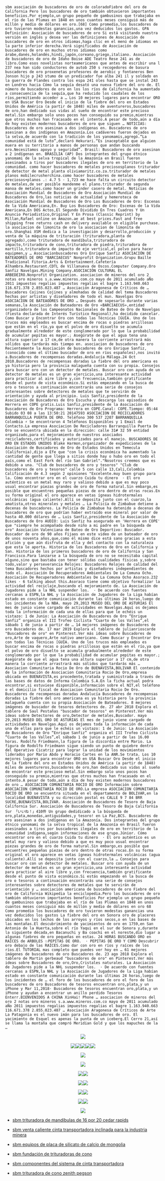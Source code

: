 
```
sbm asociación de buscadores de oro de coloradoFiebre del oro de California Pero los buscadores de oro también obtuvieron importantes beneficios.Por ejemplo,un grupo pequeño de gambusinos que trabajaba en el río de las Plumas en 1848 en unos cuantos meses consiguió más de millón y medio de dólares en oro.[68] Como promedio,los buscadores de oro tuvieron modestas ganancias,una vez deducidos los gastos. GPA Definición: Asociación de buscadores de oro Si está visitando nuestra versión en inglés y desea ver las definiciones de Asociación de buscadores de oro en otros idiomas,haga clic en el menú de idiomas en la parte inferior derecha.Verá significados de Asociación de buscadores de oro en muchos otros idiomas como árabe,danés,holandés,hindi,japón,coreano,griego,italiano. Asociación de buscadores de oro de Idaho Boise ADE Teatro Rese 241 as de libro.Como esos novelistas norteamericanos que antes de escribir una l 237 nea han sido conductores de autob 250 s recogedores de basura buscadores de oro proxenetas profesores de aerobic y fontaneros Ben Jonson hijo p 243 stumo de un predicador fue alba 241 il y soldado en la guerra de Flandes contra los espa 241 oles hasta que se instal 243 en Londres hacia Cómo la sequía desató una nueva fiebre del oro de. El número de buscadores de oro en los los ríos de California ha aumentado a consecuencia de la sequía,que ha reducido los caudales de los ríos,permitiendo acceder a … Los 10 mejores lugares para encontrar ORO en USA Buscar Oro Desde el inicio de la fiebre del oro en Estados Unidos de América (a partir de 1848) miles de aventureros,buscadores de oro,han dedicado sus vidas al sueño de encontrar este precioso metal.Sin embargo solo unos pocos han conseguido su premio,mientras que otros muchos han fracasado en el intento.A pesar de todo,aún a día de hoy existen modernos buscadores de oro que siguen … NOTICIAS: Buscadores de oro asesinan a dos indígenas en. Buscadores de oro asesinan a dos indígenas en Amazonía.Los cadáveres fueron dejados en la selva,de acuerdo con la tradición de los yanomamis,agregó.“La comunidad está de luto”,declaró Hekurari.“Es inaceptable que alguien muera en su territorio a manos de personas que andan buscando oro.Necesitamos apoyo y seguridad”. Brasil: Buscadores de oro asesinan a 2 indígenas en. BRASILIA (AP) Dos integrantes del grupo étnico yanomami de la selva tropical de la Amazonía en Brasil fueron asesinados a tiros por buscadores ilegales de oro en territorio de la comunidad. como hacer buscadores de metales preciososplanos triturador de detector de metal planta oliviamaritz.co.za.triturador de metales planos mobilecrusherchina.como hacer buscadores de metales preciosos+planos .: 4.7 5 · 1,723 me hace falta un circuito detector de metales,de ser posible mandenme el plano.triturador de segunda manoa de metales.como hacer un grinder casero de metal. Noticias de Asociación Mundial de Buscadores de Oro Asociación Mundial de Buscadores de Oro,las noticias de actualidad y hemeroteca de Asociación Mundial de Buscadores de Oro Los Buscadores de Oro: Escenas de la Vida Americana,En. Buy Los Buscadores de Oro: Escenas de la Vida Americana,En DOS Actos,El Segundo Dividido En Tres Cuadros Y Un Anuncio Periodistico,Original Y En Prosa (Classic Reprint) by Millan,Rafael online on Amazon.ae at best prices.Fast and free shipping free returns cash on delivery available on eligible purchase. la asociacion de limonita de oro la asociacion de limonita de oro.Shanghai XSM dedica a la investigación y desarrollo,producción y venta de la máquina de trituración (trituradora,planta de agregado),como trituradora de mandíbula,trituradora de impacto,trituradora de cono,trituradora de piedra,trituradora de martillo,trituradora de impacto de eje vertical,el polvo para hacer equipmen,y … Asociacionbuscadores Oro Enrique Sanfiz ASOCIACIÓN DE BATEADORES DE ORO "BARCIAECUS" Nonprofit Organization.Grupu Baille Tradicional Fitoria.Arts & Entertainment.Cafetería Alhambra.Restaurant.CDTL de Villanueva de Oscos.Computer Company.Oro Sanfiz Navelgas.Mining Company.ASOCIACIÓN CULTURAL EL ARBEDEIRO.Nonprofit Organization. asociacion de mineros del oro 2 notas oro mineros s.a.www.mineros.com.co mayo de 2011 acumulado aÑo 2011 impuestos regalias impuestos regalias el bagre 1.163.940.663 116.671.378 2.855.023.487 … Asociación Aragonesa de Críticos de … Buscadores Cojines Cojines y almohadas de calidad del tema Buscadores hechas por artistas y diseñadores de todo el mun. Navelgas Oro ASOCIACION DE BATEAODRES DE ORO … Después de sopesarlo durante varias semanas,la Asociación de Bateadores de Oro «BARCIAECUS»,entidad organizadora de los Campeonatos Nacionales de Bateo de Oro de Navelgas (Fiesta declarada de Interés Turístico Regional),ha decidido cancelar. Como Buscar y Encontrar Oro con todas las Técnicas [GUÍA. Uno de los trucos más empleados es buscar encima de rocas o piedras arcillosas que están en el río,ya que el polvo de oro disuelto se acumula gradualmente alrededor de este conglomerado por lo que la probabilidad de acumular pepitas es mayor.; Asegúrate de que el agua tena una altura superior a 17 cm,de otra manera la corriente arrastrará más sólidos que tardarás más tiempo en. asociacion de buscadores de oro Recientemente la Asociación de buscadores de oro Enrique Sanfiz,(conocido como el último buscador de oro en ríos españoles),nos invitó a.Buscadores de recompensas doradas.Andalucía Málaga.24 Oct 2010.Buscadores de recompensas doradas La fiebre del oro americana es ya historia pero la provincia malagueña cuenta con su propia. Consejos para buscar oro con un detector de metales. Buscar oro con ayuda de un detector de metales es un gran ejercicio,una interesante actividad para practicar al aire libre y,con frecuencia,también gratificante desde el punto de vista económico.Si estás empezando en la busca de oro o tesoros a continuación encontrarás una serie de consejos interesantes sobre detectores de metales que te servirán de orientación y ayuda al principio. Luis Sanfiz,presidente de la Asociación de Buscadores de Oro Escucha y descarga los episodios de Herrera en COPE gratis.Luis Sanfiz,presidente de la Asociación de Buscadores de Oro Programa: Herrera en COPE.Canal: COPE.Tiempo: 05:44 Subido 03 08 a las 13:50:21 20147593 ASOCIACION DE RECICLADORES BARRANQUILLA PUERTA DE ORO. Teléfono 300 537 2207 BARRANQUILLA Colombia ⚡ Se encontraron 4 Teléfonos Disponibles y 1 Email de Contacto.La empresa Asociacion De Recicladores Barranquilla Puerta De Oro se encuentra ubicada en la dirección: calle 31# 32 59 entidad organizado,para el mejoramiento de nuestros asociados recicladores,certificados y autorizados para el manejo. BUSCADORES DE ORO EN ESTADOS UNIDOS Blake Harmon,organizador de expediciones de la Asociación de Buscadores de Oro de Estados Unidos en Temecula (California),dijo a Efe que "con la crisis económica ha aumentado la cantidad de gente que llega a sitios donde hay o hubo oro en todo el país,como el East Fork del río San Gabriel"."Nosotros creemos que es debido a una. "Club de buscadores de oro y tesoros" "Club de buscadores de oro y tesoros" calle 5 con calle 13,Cali,Colombia Calificación de 4.3 según 2 opiniones "Excelente.muy buen grupo para la. Cómo encontrar oro en el cuarzo Cuida tu dinero  · El oro auténtico es un metal muy raro y valioso debido a que es muy poco usual encontrar piezas grandes de oro de forma natural.Sin embargo,es posible que encuentres pequeñas piezas de oro dentro de otras rocas.En su forma original el oro aparece en vetas ígneas hidrotermales volcánicas (agua caliente).Allí se deposita junto con el cuarzo,la amatista,otros minerales y metales … La Policía de Zimbabue detiene a decenas de buscadores. La Policía de Zimbabue ha detenido a decenas de buscadores de oro que podrían haber extraído ese mineral por valor de hasta 40.000 dólares de … Luis Sanfiz,presidente de la Asociación de Buscadores de Oro AUDIO: Luis Sanfiz ha asegurado en 'Herrera en COPE' que "siempre he acompañado desde niño a mi padre en la búsqueda de oro" Asociación Valenciana de Bateo de Oro Deportivo: Buscador. Buscador de oro de 90 años Fijaos en este video de un bateador de oro de unos noventa años,que,como él mismo dice está sano gracias a esta afición y que aún disfruta de ella y del contacto con la naturaleza que esta le aporta. Historia de los Buscadores de Oro en California y San. Historia de los primeros buscadores de oro de California y San Francisco.Para lanzarse a la búsqueda de oro no se necesitaba capital alguno,sino que bastaba con tener sólidas cualidades físicas y,sobre todo,valor y perseverancia Relojes: Buscadores Relojes de calidad del tema Buscadores hechos por artistas y diseñadores independientes de todo el. Asociación De Recuperadores Ambientales De La Comuna Ocho. Asociación De Recuperadores Ambientales De La Comuna Ocho Asoraco.232 likes · 6 talking about this.Asoraco tiene como objetivo formalizar la actividad del reciclaje,buscando el mejoramiento de. La Asociación de Jugadores pide a la NHL suspender los.  · De acuerdo con fuentes cercanas a ESPN,la NHL y la Asociación de Jugadores de la Liga habían estado en constante comunicación durante las últimas 24 horas,luego de los incidentes de la NBA. mayo 29,2013 MUSEO DEL ORO DE ASTURIAS El mes de junio viene cargado de actividades en Navelgas.Aquí os dejamos toda la información de cada una de ellas para que le echéis un vistazo: 1 de Junio: La Asociación de Buscadores de Oro “Enrique Sanfiz” organiza el III Trofeo Ciclista “Cuarto de los Valles”,el sábado 1 de junio a partir de … 14 mejores imágenes de Buscadores de oro Buscadores de. 17 mar 2019 Explora el tablero de julianrioscarde "Buscadores de oro" en Pinterest.Ver más ideas sobre Buscadores de oro,Arte de vaquero,Arte nativo americano. Como Buscar y Encontrar Oro con todas las Técnicas [GUÍA. Uno de los trucos más empleados es buscar encima de rocas o piedras arcillosas que están en el río,ya que el polvo de oro disuelto se acumula gradualmente alrededor de este conglomerado por lo que la probabilidad de acumular pepitas es mayor.; Asegúrate de que el agua tena una altura superior a 17 cm,de otra manera la corriente arrastrará más sólidos que tardarás más … Asociacion Comunitaria Rocio De Oro de BUENAVISTA,BOLIVAR El contenido de la información de Asociacion Comunitaria Rocio De Oro,empresa ubicada en BUENAVISTA,es procedente,tratada y suministrada a través de las bases de datos de Informa Colombia S.A.En la ficha actual podra encontrar,si estuviese disponible,información sobre el NIT,el teléfono o el domicilio fiscal de Asociacion Comunitaria Rocio De Oro. Buscadores de recompensas doradas Andalucía Buscadores de recompensas doradas La fiebre del oro americana es ya historia pero la provincia malagueña cuenta con su propia Asociación de Bateadores. 8 mejores imágenes de buscador de tesoros detectores de. 27 abr 2018 Explora el tablero de Saul Pestañas "buscador de tesoros" en Pinterest.Ver más ideas sobre Detectores de oro,Detector de metales,Buscador. mayo 29,2013 MUSEO DEL ORO DE ASTURIAS El mes de junio viene cargado de actividades en Navelgas.Aquí os dejamos toda la información de cada una de ellas para que le echéis un vistazo: 1 de Junio: La Asociación de Buscadores de Oro “Enrique Sanfiz” organiza el III Trofeo Ciclista “Cuarto de los Valles”,el sábado 1 de junio a partir de las 16.00 horas. Rodolfo Friedmann,la figura de la discordia entre Mario. La figura de Rodolfo Friedmann sigue siendo un punto de quiebre dentro del Operativo Cicatriz para lograr la unidad de los movimientos liderados por Mario Abdo y Horacio Cartes en la ANR.Se trata. Los 10 mejores lugares para encontrar ORO en USA Buscar Oro Desde el inicio de la fiebre del oro en Estados Unidos de América (a partir de 1848) miles de aventureros,buscadores de oro,han dedicado sus vidas al sueño de encontrar este precioso metal.Sin embargo solo unos pocos han conseguido su premio,mientras que otros muchos han fracasado en el intento.A pesar de todo,aún a día de hoy existen modernos buscadores de oro … ASOCIACION COMUNITARIA ROCIO DE ORO Información sobre ASOCIACION COMUNITARIA ROCIO DE ORO.La empresa ASOCIACION COMUNITARIA ROCIO DE ORO se encuentra situada en el departamento de BOLIVAR,en la localidad BUENAVISTA y su dirección postal es CALLE 9 7 84 BRR SUCRE,BUENAVISTA,BOLIVAR. Asociación de Buscadores de Tesoro de Baja California Sur. Asociación de Buscadores de Tesoro de Baja California Sur 「いいね！」410件 Un grupo dedidicado a la búsqueda de oro,plata,monedas,antiguidades,y tesoro! en La Paz,BCS. Buscadores de oro asesinan a dos indígenas en la Amazonía. Dos integrantes del grupo étnico yanomami de la selva tropical de la Amazonía en Brasil fueron asesinados a tiros por buscadores ilegales de oro en territorio de la comunidad indígena,según informaciones de ese grupo.Júnior. Cómo encontrar oro en el cuarzo Cuida tu dinero  · El oro auténtico es un metal muy raro y valioso debido a que es muy poco usual encontrar piezas grandes de oro de forma natural.Sin embargo,es posible que encuentres pequeñas piezas de oro dentro de otras rocas.En su forma original el oro aparece en vetas ígneas hidrotermales volcánicas (agua caliente).Allí se deposita junto con el cuarzo,la … Consejos para buscar oro con un detector de metales. Buscar oro con ayuda de un detector de metales es un gran ejercicio,una interesante actividad para practicar al aire libre y,con frecuencia,también gratificante desde el punto de vista económico.Si estás empezando en la busca de oro o tesoros a continuación encontrarás una serie de consejos interesantes sobre detectores de metales que te servirán de orientación y … asociación americana de buscadores de oro Fiebre del oro de California Wikipedia la enciclopedia.Pero los buscadores de oro también obtuvieron importantes beneficios Por ejemplo un grupo pequeño de gambusinos que trabajaba en el río de las Plumas en 1848 en unos cuantos meses consiguió más de millón y medio de dólares en oro 68 Como promedio los buscadores de oro tuvieron modestas ganancias una vez deducidos los gastos La fiebre del oro en Sonora oro de placeres ubicados en los lechos de los arroyos y ríos secos,o en las bases de las montañas.El descubrimiento de yacimientos de oro en 1759,en San Antonio de la Huerta,sobre el río Yaqui en el sur de Sonora y,durante la siguiente década,en Bacanuchi y Ba coachi en el noreste,dio lugar a algunas fiebres de oro pequeñas en estas. 24 HORAS BUSCANDO ORO en RAÍCES de ARBOLES 💥PEPITAS DE ORO.  · PEPITAS DE ORO Y COMO Descubrir oro debajo de las RAÍCES.Como dar con oro en ríos y raíces de los ríos.El TUTORIAL mas completo que puedes ver hoy en … 61 mejores imágenes de buscadores de oro Buscadores de. 23 ago 2018 Explora el tablero de Martin gerbeaud "buscadores de oro" en Pinterest.Ver más ideas sobre Buscadores de oro,Oro,Cristales naturales. La Asociación de Jugadores pide a la NHL suspender los.  · De acuerdo con fuentes cercanas a ESPN,la NHL y la Asociación de Jugadores de la Liga habían estado en constante comunicación durante las últimas 24 horas,luego de los incidentes de … el foro de los buscadores de oro el foro de los buscadores de oro Buscadores de tesoros encuentran oro,plata,y un iPhone y Mar 11,2018· Buscadores de tesoros encuentran oro,plata,y un iPhone y ayudan a encontrar un anillo perdido Tesoros Enterr.BIENVENIDOS A CHINA XinHai! Phone … asociacion de mineros del oro 2 notas oro mineros s.a.www.mineros.com.co mayo de 2011 acumulado aÑo 2011 impuestos regalias impuestos regalias el bagre 1.163.940.663 116.671.378 2.855.023.487 … Asociación Aragonesa de Críticos de Arte La Patagonia es el nuevo imán para los buscadores de oro. El yacimiento de Esquel es apenas la punta de un iceberg.El Cerro 21,así se llama la montaña que compró Meridian Gold y que los mapuches de la … 
```

<div align="center">

<a href="https://es-crusher.shibang-china.com/github&k=sbm+asociaci%C3%B3n+de+buscadores+de+oro+de+colorado"><img src="https://static.shibang-china.com/es/crusher/logo.jpg"></a>

<a href="https://es-crusher.shibang-china.com/github&k=sbm+asociaci%C3%B3n+de+buscadores+de+oro+de+colorado"><img src="https://static.shibang-china.com/es/crusher/index.jpg"></a><a href="https://es-crusher.shibang-china.com/material.htmlgithub&k=sbm+asociaci%C3%B3n+de+buscadores+de+oro+de+colorado"><img src="https://static.shibang-china.com/es/crusher/material.jpg"></a><a href="https://es-crusher.shibang-china.com/application.htmlgithub&k=sbm+asociaci%C3%B3n+de+buscadores+de+oro+de+colorado"><img src="https://static.shibang-china.com/es/crusher/application.jpg"></a><a href="https://es-crusher.shibang-china.com/aboutus.htmlgithub&k=sbm+asociaci%C3%B3n+de+buscadores+de+oro+de+colorado"><img src="https://static.shibang-china.com/es/crusher/aboutus.jpg"></a><a href="https://es-crusher.shibang-china.com/contact.htmlgithub&k=sbm+asociaci%C3%B3n+de+buscadores+de+oro+de+colorado"><img src="https://static.shibang-china.com/es/crusher/contact.jpg"></a>

<a href="https://es-crusher.shibang-china.com/github&k=sbm+asociaci%C3%B3n+de+buscadores+de+oro+de+colorado"><img src="https://static.shibang-china.com/es/crusher/banner.jpg"></a>

<a href="https://swt.shibang-china.com/github&k=sbm+asociaci%C3%B3n+de+buscadores+de+oro+de+colorado"><img src="https://static.shibang-china.com/es/crusher/text.jpg"></a>

<a href="https://swt.shibang-china.com/github&k=sbm+asociaci%C3%B3n+de+buscadores+de+oro+de+colorado"><img src="https://static.shibang-china.com/es/crusher/chat.jpg"></a><a href="https://es-crusher.shibang-china.com/contact.htmlgithub&k=sbm+asociaci%C3%B3n+de+buscadores+de+oro+de+colorado"><img src="https://static.shibang-china.com/es/crusher/message.jpg"></a>

<a href="https://es-crusher.shibang-china.com/products/pe.htmlgithub&k=sbm+asociaci%C3%B3n+de+buscadores+de+oro+de+colorado"><img src="https://static.shibang-china.com/es/crusher/pe.jpg"></a><a href="https://es-crusher.shibang-china.com/products/pf.htmlgithub&k=sbm+asociaci%C3%B3n+de+buscadores+de+oro+de+colorado"><img src="https://static.shibang-china.com/es/crusher/pf.jpg"></a>

<a href="https://es-crusher.shibang-china.com/products/hpt.htmlgithub&k=sbm+asociaci%C3%B3n+de+buscadores+de+oro+de+colorado"><img src="https://static.shibang-china.com/es/crusher/hpt.jpg"></a><a href="https://es-crusher.shibang-china.com/products/vsi.htmlgithub&k=sbm+asociaci%C3%B3n+de+buscadores+de+oro+de+colorado"><img src="https://static.shibang-china.com/es/crusher/vsi.jpg"></a>

<a href="https://es-crusher.shibang-china.com/products/klv.htmlgithub&k=sbm+asociaci%C3%B3n+de+buscadores+de+oro+de+colorado"><img src="https://static.shibang-china.com/es/crusher/klv.jpg"></a><a href="https://es-crusher.shibang-china.com/products/portable.htmlgithub&k=sbm+asociaci%C3%B3n+de+buscadores+de+oro+de+colorado"><img src="https://static.shibang-china.com/es/crusher/portable.jpg"></a>

<a href="https://swt.shibang-china.com/github&k=sbm+asociaci%C3%B3n+de+buscadores+de+oro+de+colorado"><img src="https://static.shibang-china.com/es/crusher/case.jpg"></a>

</div>


* [sbm trituradora de mandíbulas de 16 por 20 cedar rapids](sbm%20trituradora%20de%20mand%C3%ADbulas%20de%2016%20por%2020%20cedar%20rapids.md)

* [sbm venta caliente cinta transportadora inclinada para la industria minera](sbm%20venta%20caliente%20cinta%20transportadora%20inclinada%20para%20la%20industria%20minera.md)

* [sbm equipos de placa de silicato de calcio de mongolia](sbm%20equipos%20de%20placa%20de%20silicato%20de%20calcio%20de%20mongolia.md)

* [sbm fundación de trituradoras de cono](sbm%20fundaci%C3%B3n%20de%20trituradoras%20de%20cono.md)

* [sbm componentes del sistema de cinta transportadora](sbm%20componentes%20del%20sistema%20de%20cinta%20transportadora.md)

* [sbm trituradora de cono zenith pegson](sbm%20trituradora%20de%20cono%20zenith%20pegson.md)